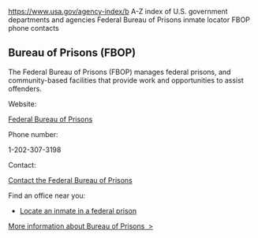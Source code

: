

https://www.usa.gov/agency-index/b
A-Z index of U.S. government departments and agencies
Federal Bureau of Prisons inmate locator
FBOP phone contacts

Bureau of Prisons (FBOP)
------------------------

The Federal Bureau of Prisons (FBOP) manages federal prisons, and community-based facilities that provide work and opportunities to assist offenders.

Website:

[Federal Bureau of Prisons](https://www.bop.gov/)

Phone number:

1-202-307-3198

Contact:

[Contact the Federal Bureau of Prisons](https://www.bop.gov/contact/)

Find an office near you:

* [Locate an inmate in a federal prison](https://www.bop.gov/inmateloc/)

[More information about Bureau of Prisons  >](https://www.usa.gov/agencies/federal-bureau-of-prisons)
